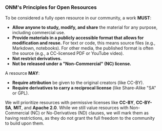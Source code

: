 ### **ONM's Principles for Open Resources**
To be considered a fully open resource in our community, a work **MUST**:
-   **Allow anyone to study, modify, and share** the material for any purpose, including commercial use.
-   **Provide materials in a publicly accessible format that allows for modification and reuse.** For text or code, this means source files (e.g., Markdown, notebooks). For other media, the published format is often the source (e.g., a CC-licensed PDF or YouTube video).
-   **Not restrict derivatives.**
-   **Not be released under a "Non-Commercial" (NC) license.**

A resource **MAY**:
-   **Require attribution** be given to the original creators (like CC-BY).
-   **Require derivatives to carry a reciprocal license** (like Share-Alike "SA" or GPL).

We will prioritize resources with permissive licenses like **CC-BY**, **CC-BY-SA**, **MIT**, and **Apache 2.0**. While we still value resources with Non-Commercial (NC) or No-Derivatives (ND) clauses, we will mark them as having restrictions, as they do not grant the full freedom to the community to build upon them.
